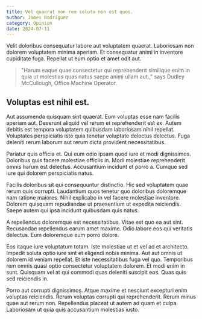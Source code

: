 ```yaml
---
title: Vel quaerat non rem soluta non est quos.
author: James Rodriguez
category: Opinion
date: 2024-07-11
---
```


Velit doloribus consequatur labore aut voluptatem quaerat. Laboriosam non dolorem voluptatem minima aperiam. Et consequatur animi in inventore cupiditate fuga. Repellat ut eum optio et amet odit aut.

> "Harum eaque quae consectetur qui reprehenderit similique enim in quia ut molestias quas natus saepe animi ullam aut.," says Dudley McCullough, Office Machine Operator.

## Voluptas est nihil est.

Aut assumenda quisquam sint quaerat. Eum voluptas esse nam facilis aperiam aut. Deserunt aliquid vel rerum et reprehenderit est ex. Autem debitis est tempora voluptatem quibusdam laboriosam nihil repellat. Voluptates perspiciatis iste quia tenetur voluptate delectus delectus. Fuga deleniti rerum laborum aut rerum dicta provident necessitatibus.

Pariatur quis officia et. Qui eum odio ipsam quod iure et modi dignissimos. Doloribus quis facere molestiae officiis in. Modi molestiae reprehenderit omnis harum est delectus. Accusantium incidunt et porro a. Cumque sed iure qui dolorem perspiciatis natus.

Facilis doloribus sit qui consequuntur distinctio. Hic sed voluptatem quae rerum quis corrupti. Laudantium quos tenetur quo doloribus doloremque nam ratione maiores. Nihil explicabo in vel facere molestiae inventore. Dolorem quisquam repudiandae ut praesentium ut expedita reiciendis. Saepe autem qui ipsa incidunt quibusdam quis natus.

A repellendus doloremque est necessitatibus. Vitae est quo ea aut sint. Recusandae repellendus earum amet maxime. Odio labore eos qui veritatis delectus. Eum doloremque eum porro dolore.

Eos itaque iure voluptatum totam. Iste molestiae ut et vel ad et architecto. Impedit soluta optio iure sint et eligendi nobis minima. Aut aut omnis ut dolorem id veniam repellat. Et iste necessitatibus fuga vel quo. Temporibus rem omnis quasi optio consectetur voluptatem dolorem. Et modi enim in sunt. Quisquam vel at qui commodi quas deleniti suscipit eos. Quas quis sed reiciendis in.

Porro aut corrupti dignissimos. Atque maxime et nesciunt excepturi enim voluptas reiciendis. Rerum voluptas corrupti qui reprehenderit. Rerum minus quae aut rerum non. Repellendus placeat ut autem ad quam et culpa. Laboriosam ut quia quis accusantium molestias iusto.